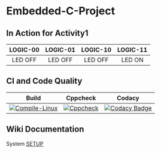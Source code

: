 # Embedded-C-Project

## In Action for Activity1

|LOGIC-00|LOGIC-01|LOGIC-10|LOGIC-11|
|:--:|:--:|:--:|:--:|
|LED OFF|LED OFF|LED OFF|LED ON|
## CI and Code Quality

|Build|Cppcheck|Codacy|
|---|---|---|
|[![Compile-Linux](https://github.com/MohdHusainKhan/Embedded-C/actions/workflows/compile.yml/badge.svg)](https://github.com/MohdHusainKhan/Embedded-C/actions/workflows/compile.yml)|[![Cppcheck](https://github.com/MohdHusainKhan/Embedded-C/actions/workflows/CodeQuality.yml/badge.svg)](https://github.com/MohdHusainKhan/Embedded-C/actions/workflows/CodeQuality.yml)|[![Codacy Badge](https://app.codacy.com/project/badge/Grade/95d1f7c729014485ab812217417e4b9d)](https://www.codacy.com/gh/MohdHusainKhan/Embedded-C/dashboard?utm_source=github.com&amp;utm_medium=referral&amp;utm_content=IshaPrabhu-260025/Embedded-C-Project&amp;utm_campaign=Badge_Grade)|

## Wiki Documentation
System [SETUP](https://github.com/MohdHusainKhan/Embedded-C/wiki)
